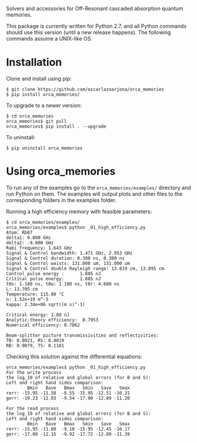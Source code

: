 Solvers and accessories for Off-Resonant cascaded absorption quantum memories.

This package is currently written for Python 2.7, and all Python commands should use this version (until a new release happens). The following commands assume a UNIX-like OS.

Installation
============
Clone and install using pip:

    $ git clone https://github.com/oscarlazoarjona/orca_memories
    $ pip install orca_memories/

To upgrade to a newer version:

    $ cd orca_memories
    orca_memories$ git pull
    orca_memories$ pip install . --upgrade


To uninstall:

    $ pip uninstall orca_memories

Using orca_memories
===================

To run any of the examples go to the `orca_memories/examples/` directory and run Python on them. The examples will output plots and other files to the corresponding folders in the examples folder.

Running a high efficiency memory with feasible parameters:

    $ cd orca_memories/examples/
    orca_memories/examples$ python _01_high_efficiency.py
    Atom: Rb87
    delta1: 9.000 GHz
    delta2: -9.000 GHz
    Rabi frequency: 1.643 GHz
    Signal & Control bandwidth: 1.471 GHz, 2.953 GHz
    Signal & Control duration: 0.300 ns, 0.300 ns
    Signal & Control waists: 131.000 um, 131.000 um
    Signal & Control double Rayleigh range: 13.819 cm, 13.895 cm
    Control pulse energy :      1.885 nJ
    Critical pulse energy:      1.885 nJ
    t0s: 1.180 ns, t0w: 1.180 ns, t0r: 4.680 ns
    L: 13.705 cm
    Temperature: 115.00 °C
    n: 1.52e+19 m^-3
    kappa: 2.34e+06 sqrt((m s)^-1)

    Critical energy: 1.88 nJ
    Analytic-theory efficiency:  0.7953
    Numerical efficiency: 0.7862

    Beam-splitter picture transmissivities and reflectivities:
    TB: 0.0921, RS: 0.8819
    RB: 0.9079, TS: 0.1181

Checking this solution against the differential equations:

    orca_memories/examples$ python _01_high_efficiency.py
    For the write process
    the log_10 of relative and global errors (for B and S):
    Left and right hand sides comparison:
            Bmin   Bave   Bmax   Smin   Save   Smax
    rerr: -15.95 -11.58  -8.55 -15.95 -12.51 -10.31
    gerr: -19.23 -12.03  -9.54 -17.90 -12.89 -11.20

    For the read process
    the log_10 of relative and global errors (for B and S):
    Left and right hand sides comparison:
            Bmin   Bave   Bmax   Smin   Save   Smax
    rerr: -15.95 -11.80  -9.10 -15.95 -12.45 -10.17
    gerr: -17.80 -12.15  -9.92 -17.72 -12.89 -11.39
